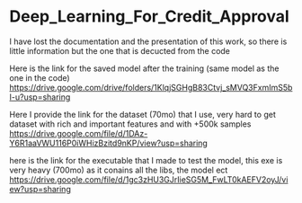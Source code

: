 # Deep_Learning_For_Credit_Approval
I have lost the documentation and the presentation of this work, so there is little information but the one that is decucted from the code

Here is the link for the saved model after the training (same model as the one in the code)
https://drive.google.com/drive/folders/1KlqjSGHgB83Ctvj_sMVQ3FxmImS5bI-u?usp=sharing

Here I provide the link for the dataset (70mo) that I use, very hard to get dataset with rich and important features and with +500k samples
https://drive.google.com/file/d/1DAz-Y6R1aaVWU116P0iWHizBzitd9nKP/view?usp=sharing

here is the link for the executable that I made to test the model, this exe is very heavy (700mo) as it conains all the libs, the model ect
https://drive.google.com/file/d/1gc3zHU3GJrIieSG5M_FwLT0kAEFV2oyJ/view?usp=sharing
